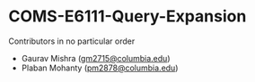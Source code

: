 # COMS-E6111-Query-Expansion
Contributors in no particular order
- Gaurav Mishra ([gm2715@columbia.edu](mailto:gm2715@columbia.edu))
- Plaban Mohanty ([pm2878@columbia.edu](mailto:pm2878@columbia.edu))
